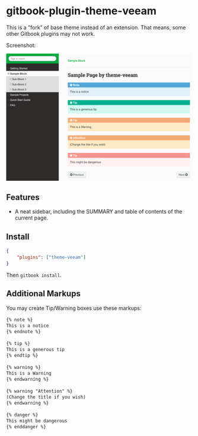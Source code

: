 # gitbook-plugin-theme-veeam

This is a "fork" of base theme instead of an extension. That means, some other Gitbook plugins may not work.

Screenshot:

![Screenshot of this theme](readme-snapshot.png.png)

## Features

- A neat sidebar, including the SUMMARY and table of contents of the current page.

## Install

```json
{
    "plugins": ["theme-veeam"]
}
```

Then `gitbook install`.

## Additional Markups

You may create Tip/Warning boxes use these markups:

```text
{% note %}
This is a notice
{% endnote %}

{% tip %}
This is a generous tip
{% endtip %}

{% warning %}
This is a Warning
{% endwarning %}

{% warning "Attention" %}
(Change the title if you wish)
{% endwarning %}

{% danger %}
This might be dangerous
{% enddanger %}
```
